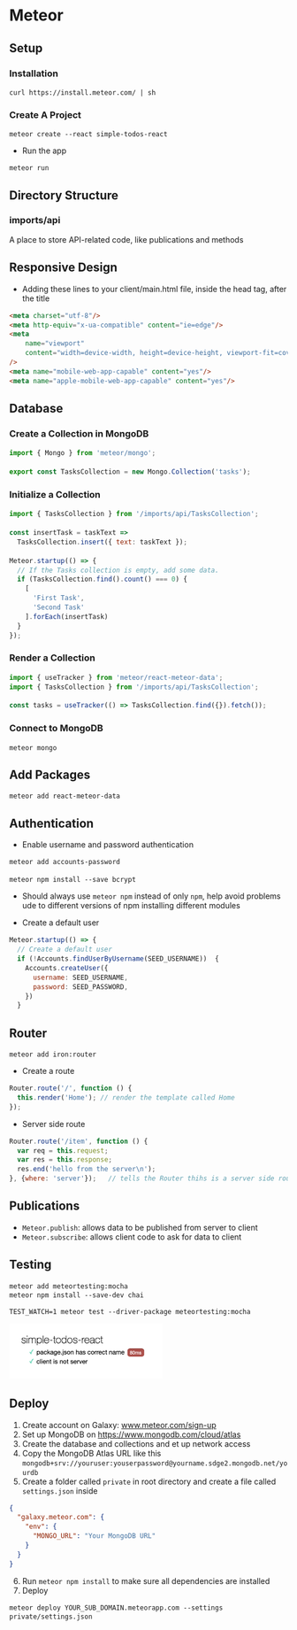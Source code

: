 # Meteor

## Setup
### Installation
```shell
curl https://install.meteor.com/ | sh
```

### Create A Project
```shell
meteor create --react simple-todos-react
```
- Run the app
```shell
meteor run
```

## Directory Structure

### imports/api
A place to store API-related code, like publications and methods

## Responsive Design
- Adding these lines to your client/main.html file, inside the head tag, after the title
```html
<meta charset="utf-8"/>
<meta http-equiv="x-ua-compatible" content="ie=edge"/>
<meta
    name="viewport"
    content="width=device-width, height=device-height, viewport-fit=cover, initial-scale=1, maximum-scale=1, minimum-scale=1, user-scalable=no"
/>
<meta name="mobile-web-app-capable" content="yes"/>
<meta name="apple-mobile-web-app-capable" content="yes"/>
```

## Database
### Create a Collection in MongoDB
```jsx
import { Mongo } from 'meteor/mongo';
 
export const TasksCollection = new Mongo.Collection('tasks');
```
### Initialize a Collection
```jsx
import { TasksCollection } from '/imports/api/TasksCollection';

const insertTask = taskText =>
  TasksCollection.insert({ text: taskText });

Meteor.startup(() => {
  // If the Tasks collection is empty, add some data.
  if (TasksCollection.find().count() === 0) {
    [
      'First Task',
      'Second Task'
    ].forEach(insertTask)
  }
});
```
### Render a Collection
```jsx
import { useTracker } from 'meteor/react-meteor-data';
import { TasksCollection } from '/imports/api/TasksCollection';

const tasks = useTracker(() => TasksCollection.find({}).fetch());
```

### Connect to MongoDB
```shell
meteor mongo
```

## Add Packages
```shell
meteor add react-meteor-data
```

## Authentication
- Enable username and password authentication
```shell
meteor add accounts-password

meteor npm install --save bcrypt
```
- Should always use `meteor npm` instead of only `npm`, help avoid problems ude to different versions of npm installing different modules

- Create a default user
```jsx
Meteor.startup(() => {
  // Create a default user 
  if (!Accounts.findUserByUsername(SEED_USERNAME))  {
    Accounts.createUser({
      username: SEED_USERNAME,
      password: SEED_PASSWORD,
    })
  }
```

## Router
```shhell
meteor add iron:router
```
- Create a route
```js
Router.route('/', function () {
  this.render('Home'); // render the template called Home
});
```
- Server side route
```js
Router.route('/item', function () {
  var req = this.request;
  var res = this.response;
  res.end('hello from the server\n');
}, {where: 'server'});   // tells the Router thihs is a server side route
```

## Publications
- `Meteor.publish`: allows data to be published from server to client
- `Meteor.subscribe`: allows client code to ask for data to client

## Testing
```shell
meteor add meteortesting:mocha
meteor npm install --save-dev chai
```

```shell
TEST_WATCH=1 meteor test --driver-package meteortesting:mocha
```

<img src="test.png" height="100px">


## Deploy
1. Create account on Galaxy: www.meteor.com/sign-up
2. Set up MongoDB on https://www.mongodb.com/cloud/atlas
3. Create the database and collections and et up network access
4. Copy the MongoDB Atlas URL like this `mongodb+srv://youruser:youserpassword@yourname.sdge2.mongodb.net/yourdb`
5. Create a folder called `private` in root directory and create a file called `settings.json` inside
```json
{
  "galaxy.meteor.com": {
    "env": {
      "MONGO_URL": "Your MongoDB URL"
    }
  }
}
```
6. Run `meteor npm install` to make sure all dependencies are installed
7. Deploy
```shell
meteor deploy YOUR_SUB_DOMAIN.meteorapp.com --settings private/settings.json
```
